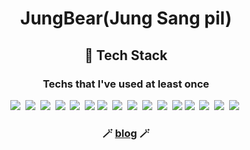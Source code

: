 

# <div align="center">JungBear(Jung Sang pil)</div>

## <div align="center">🔧 Tech Stack</div>
<div align="center">
<center><h3>Techs that I've used at least once</h3></center>
<a><img src="https://img.shields.io/badge/Python-3766AB?style=flat-square&logo=Python&logoColor=white"/></a>&nbsp;
<a><img src="https://img.shields.io/badge/Java-007396?style=flat-square&logo=Java&logoColor=white"/></a>&nbsp;
<a><img src="https://img.shields.io/badge/JavaScript-F7DF1E?style=flat-square&logo=JavaScript&logoColor=white"/></a>&nbsp;
<a><img src="https://img.shields.io/badge/HTML5-E34F26?style=flat-square&logo=Html5&logoColor=white"/></a>&nbsp;
<a><img src="https://img.shields.io/badge/CSS3-1572B6?style=flat-square&logo=Css3&logoColor=white"/></a>&nbsp;
<a><img src="https://img.shields.io/badge/react.js-61DAFB?style=flat-square&logo=react&logoColor=black"/></a>
<a><img src="https://img.shields.io/badge/Spring-6DB33F?style=flat-square&logo=Spring&logoColor=white"/></a>&nbsp;
<a><img src="https://img.shields.io/badge/SpringBoot-6DB33F?style=flat-square&logo=Spring Boot&logoColor=white"/></a>&nbsp;
<a><img src="https://img.shields.io/badge/Oracle-F80000?style=flat-square&logo=Oracle&logoColor=white"/></a>&nbsp;
<a><img src="https://img.shields.io/badge/PostgreSQL-4169E1?style=flat-square&logo=PostgreSQL&logoColor=white"/></a>&nbsp;
<a><img src="https://img.shields.io/badge/MySQL-4479A1?style=flat-square&logo=MySQL&logoColor=white"/></a>&nbsp;
<a><img src="https://img.shields.io/badge/git-F05032?style=flat-square&logo=git&logoColor=white"/></a>
<a><img src="https://img.shields.io/badge/Amazon EC2-FF9900?style=flat-square&logo=Amazon EC2&logoColor=white"/></a>&nbsp;
<a><img src="https://img.shields.io/badge/Amazon RDS-527FFF?style=flat-square&logo=Amazon RDS&logoColor=white"/></a>&nbsp;
<a><img src="https://img.shields.io/badge/Amazon RDS-527FFF?style=flat-square&logo=Amazon RDS&logoColor=white"/></a>&nbsp;
<a><img src="https://img.shields.io/badge/jQuery-0769AD?style=flat-square&logo=jQuery&logoColor=white"/></a>&nbsp;
</div>

### <div align="center">🪄 [blog](https://jungbear.tistory.com/) 🪄 </div>



<!--
**JungBear/JungBear** is a ✨ _special_ ✨ repository because its `README.md` (this file) appears on your GitHub profile.

Here are some ideas to get you started:

- 🔭 I’m currently working on ...
- 🌱 I’m currently learning ...
- 👯 I’m looking to collaborate on ...
- 🤔 I’m looking for help with ...
- 💬 Ask me about ...
- 📫 How to reach me: ...
- 😄 Pronouns: ...
- ⚡ Fun fact: ...
-->
